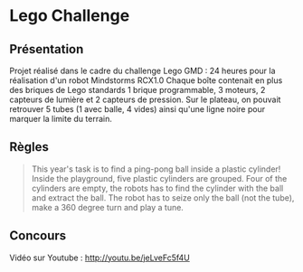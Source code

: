 Lego Challenge
==============

Présentation
------------

Projet réalisé dans le cadre du challenge Lego GMD : 24 heures pour la réalisation d'un robot Mindstorms RCX1.0
Chaque boîte contenait en plus des briques de Lego standards 1 brique programmable, 3 moteurs, 2 capteurs de lumière et 2 capteurs de pression. Sur le plateau, on pouvait retrouver 5 tubes (1 avec balle, 4 vides) ainsi qu'une ligne noire pour marquer la limite du terrain.

Règles
------
> This year's task is to find a ping-pong ball inside a plastic cylinder! Inside the playground, five plastic cylinders are grouped. Four of the cylinders are empty, the robots has to find the cylinder with the ball and extract the ball.
> The robot has to seize only the ball (not the tube), make a 360 degree turn and play a tune.

Concours
------
Vidéo sur Youtube : http://youtu.be/jeLveFc5f4U